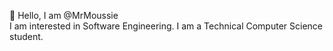 👋 Hello, I am @MrMoussie
<br>  I am interested in Software Engineering. I am a Technical Computer Science student.
